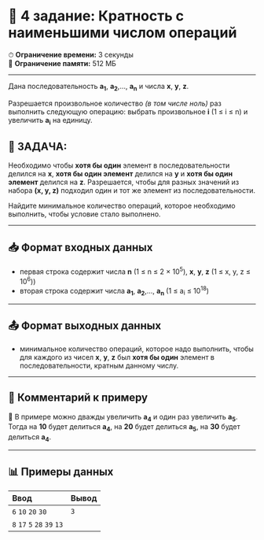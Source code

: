 # 📝 4 задание: Кратность с наименьшими числом операций

⏱ **Ограничение времени:** 3 секунды  
💾 **Ограничение памяти:** 512 МБ  

---

Дана последовательность **a<sub>1</sub>**, **a<sub>2</sub>**,..., **a<sub>n</sub>** и числа **x**, **y**, **z**.

Разрешается произвольное количество *(в том числе ноль)* раз выполнить следующую операцию:
выбрать произвольное **i** (1 ≤ i ≤ n) и увеличить **a<sub>i</sub>** на единицу.

## 🧩 **ЗАДАЧА:**  
Необходимо чтобы **хотя бы один** элемент в последовательности делился на **x**, **хотя бы один элемент** делился на
**y** и **хотя бы один элемент** делился на **z**. Разрешается, чтобы для разных значений из набора **(x, y, z)**
подходил один и тот же элемент из последовательности.

Найдите минимальное количество операций, которое необходимо выполнить, чтобы условие стало выполнено.

---

## 📥 Формат входных данных

- первая строка содержит числа **n** (1 ≤ n ≤ 2 &times; 10<sup>5</sup>),
**x**, **y**, **z** (1 ≤ x, y, z ≤ 10<sup>6</sup>\))
- вторая строка содержит числа **a<sub>1</sub>**, **a<sub>2</sub>**,...,
**a<sub>n</sub>** (1 ≤ a<sub>i</sub> ≤ 10<sup>18</sup>)

---

## 📤 Формат выходных данных

- минимальное количество операций, которое надо выполнить, чтобы для каждого из чисел **x**, **y**, **z** был
**хотя бы один** элемент в последовательности, кратным данному числу.

---

## 💬 Комментарий к примеру

📌 В примере можно дважды увеличить **a<sub>4</sub>** и один раз увеличить **a<sub>5</sub>**. Тогда на **10** будет
делиться **a<sub>4</sub>**, на **20** будет делиться **a<sub>5</sub>**, на **30** будет делиться **a<sub>4</sub>**.

---

## 📊 Примеры данных

| **Ввод**                                            | **Вывод** |
|:----------------------------------------------------|:----------|
| ```6``` ```10``` ```20``` ```30```                  | ```3```   |
| ```8``` ```17``` ```5``` ```28``` ```39``` ```13``` |           |
